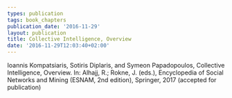 ```yaml
---
types: publication
tags: book_chapters
publication_date: '2016-11-29'
layout: publication
title: Collective Intelligence, Overview
date: '2016-11-29T12:03:40+02:00'
---
```

<p>Ioannis Kompatsiaris, Sotiris Diplaris, and Symeon Papadopoulos, Collective Intelligence, Overview. In: Alhajj, R.; Rokne, J. (eds.), Encyclopedia of Social Networks and Mining (ESNAM, 2nd edition), Springer, 2017 (accepted for publication)</p>
